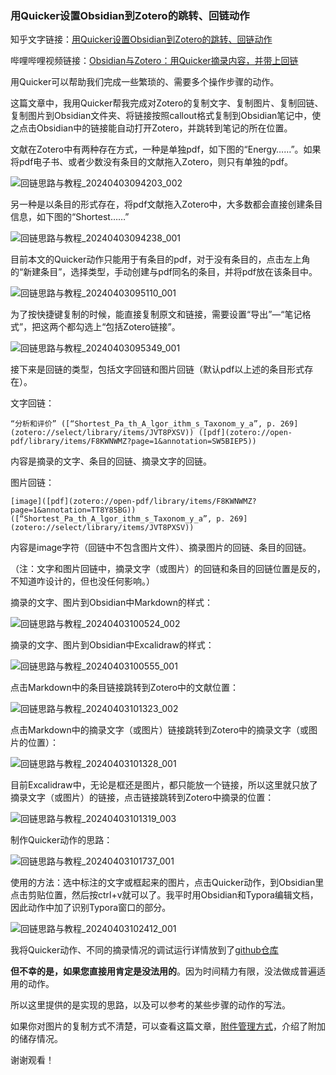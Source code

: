 ### 用Quicker设置Obsidian到Zotero的跳转、回链动作

知乎文字链接：[用Quicker设置Obsidian到Zotero的跳转、回链动作](https://zhuanlan.zhihu.com/p/690517114)

哔哩哔哩视频链接：[Obsidian与Zotero：用Quicker摘录内容，并带上回链](https://www.bilibili.com/video/BV1Nz421U7oi/?spm_id_from=333.1387.homepage.video_card.click&vd_source=c08c205650a4a5e13d87475ab1ab2431)

用Quicker可以帮助我们完成一些繁琐的、需要多个操作步骤的动作。

这篇文章中，我用Quicker帮我完成对Zotero的复制文字、复制图片、复制回链、复制图片到Obsidian文件夹、将链接按照callout格式复制到Obsidian笔记中，使之点击Obsidian中的链接能自动打开Zotero，并跳转到笔记的所在位置。

文献在Zotero中有两种存在方式，一种是单独pdf，如下图的“Energy……”。如果将pdf电子书、或者少数没有条目的文献拖入Zotero，则只有单独的pdf。

![回链思路与教程_20240403094203_002](assets/回链思路与教程_20240403094203_002.png)

另一种是以条目的形式存在，将pdf文献拖入Zotero中，大多数都会直接创建条目信息，如下图的“Shortest……”

![回链思路与教程_20240403094238_001](assets/回链思路与教程_20240403094238_001.png)

目前本文的Quicker动作只能用于有条目的pdf，对于没有条目的，点击左上角的“新建条目”，选择类型，手动创建与pdf同名的条目，并将pdf放在该条目中。

![回链思路与教程_20240403095110_001](assets/回链思路与教程_20240403095110_001.png)

为了按快捷键复制的时候，能直接复制原文和链接，需要设置“导出”—“笔记格式”，把这两个都勾选上“包括Zotero链接”。

![回链思路与教程_20240403095349_001](assets/回链思路与教程_20240403095349_001.png)

接下来是回链的类型，包括文字回链和图片回链（默认pdf以上述的条目形式存在）。

文字回链：

`“分析和评价” ([“Shortest_Pa_th_A_lgor_ithm_s_Taxonom_y_a”, p. 269](zotero://select/library/items/JVT8PXSV)) ([pdf](zotero://open-pdf/library/items/F8KWNWMZ?page=1&annotation=SW5BIEP5)) `

内容是摘录的文字、条目的回链、摘录文字的回链。

图片回链：

`[image]([pdf](zotero://open-pdf/library/items/F8KWNWMZ?page=1&annotation=TT8Y85BG)) 
([“Shortest_Pa_th_A_lgor_ithm_s_Taxonom_y_a”, p. 269](zotero://select/library/items/JVT8PXSV))`

内容是image字符（回链中不包含图片文件）、摘录图片的回链、条目的回链。

（注：文字和图片回链中，摘录文字（或图片）的回链和条目的回链位置是反的，不知道咋设计的，但也没任何影响。）

摘录的文字、图片到Obsidian中Markdown的样式：

![回链思路与教程_20240403100524_002](assets/回链思路与教程_20240403100524_002.png)

摘录的文字、图片到Obsidian中Excalidraw的样式：

![回链思路与教程_20240403100555_001](assets/回链思路与教程_20240403100555_001.png)

点击Markdown中的条目链接跳转到Zotero中的文献位置：

![回链思路与教程_20240403101323_002](assets/回链思路与教程_20240403101323_002.gif)

点击Markdown中的摘录文字（或图片）链接跳转到Zotero中的摘录文字（或图片的位置）：

![回链思路与教程_20240403101328_001](assets/回链思路与教程_20240403101328_001.gif)

目前Excalidraw中，无论是框还是图片，都只能放一个链接，所以这里就只放了摘录文字（或图片）的链接，点击链接跳转到Zotero中摘录的位置：

![回链思路与教程_20240403101319_003](assets/回链思路与教程_20240403101319_003.gif)

制作Quicker动作的思路：

![回链思路与教程_20240403101737_001](assets/回链思路与教程_20240403101737_001.jpg)

使用的方法：选中标注的文字或框起来的图片，点击Quicker动作，到Obsidian里点击剪贴位置，然后按ctrl+v就可以了。我平时用Obsidian和Typora编辑文档，因此动作中加了识别Typora窗口的部分。

![回链思路与教程_20240403102412_001](assets/回链思路与教程_20240403102412_001.gif)

我将Quicker动作、不同的摘录情况的调试运行详情放到了[github仓库](https://github.com/operations4304/BookxNote-Zotero)

**但不幸的是，如果您直接用肯定是没法用的**。因为时间精力有限，没法做成普遍适用的动作。

所以这里提供的是实现的思路，以及可以参考的某些步骤的动作的写法。

如果你对图片的复制方式不清楚，可以查看这篇文章，[附件管理方式](https://zhuanlan.zhihu.com/p/690376509)，介绍了附加的储存情况。

谢谢观看！

